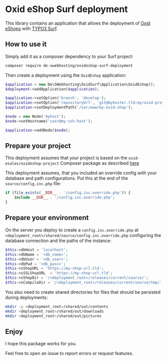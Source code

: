 # Oxid eShop Surf deployment

This library contains an application that allows the deployment
of [Oxid eShops]((https://www.oxid-esales.com/)) with
[TYPO3 Surf]((https://github.com/TYPO3/Surf)).

## How to use it

Simply add it as a composer dependency to your Surf project:

```bash
composer require de-swebhosting/oxideshop-surf-deployment
```

Then create a deployment using the `OxidEshop` application:

```php
$application = new De\SWebhosting\OxidSurf\Application\OxidEshop();
$deployment->addApplication($application);

$application->setOption('branch', 'develop');
$application->setOption('repositoryUrl', 'git@myhoster.tld:my/oxid-project-repo.git');
$application->setDeploymentPath('/var/www/my-oxid-shop');

$node = new Node('myhost');
$node->setHostname('user@my-ssh-host');

$application->addNode($node);
```

## Prepare your project

This deployment assumes that your project is based on the
`oxid-esales/oxideshop-project` Composer package as described
[here]((https://docs.oxid-esales.com/eshop/en/6.2/installation/new-installation/preparing-for-installation.html))

This deployment assumes, that you included an override config
with your database and path configurations. Put this at the end of the
`source/config.inc.php` file:

```php
if (file_exists(__DIR__ . '/config.inc.override.php')) {
    include __DIR__ . '/config.inc.override.php';
}
```

## Prepare your environment

On the server you deploy to create a `config.inc.override.php` at
`<deployment_root>/shared/source/config.inc.override.php`
configuring the database connection and the paths of the instance:

```php
$this->dbHost = 'localhost';
$this->dbName = '<db_name>';
$this->dbUser = '<db_user>';
$this->dbPwd = '<db_pass>';
$this->sShopURL = 'https://my-shop-url.tld';
$this->sSSLShopURL  = 'https://my-shop-url.tld';
$this->sShopDir = '/<deployment_root>/releases/current/source/';
$this->sCompileDir = '/<deployment_root>/releases/current/source/tmp/';
```

You also need to create shared directories for files that should be persisted
during deployments:

```bash
mkdir -p <deployment_root>/shared/out/contents
mkdir <deployment_root>/shared/out/downloads
mkdir <deployment_root>/shared/out/pictures
```

## Enjoy

I hope this package works for you.

Feel free to open an issue to report errors or request features.
